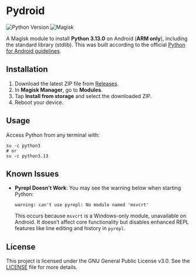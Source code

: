 # Pydroid

![Python Version](https://img.shields.io/badge/Python-3.13.0-blue) ![Magisk](https://img.shields.io/badge/Magisk-Module-green)

A Magisk module to install **Python 3.13.0** on Android (**ARM only**), including the standard library (stdlib). This was built according to the official [Python for Android guidelines](https://github.com/python/cpython/blob/3.13/Android/README.md).

## Installation

1. Download the latest ZIP file from [Releases](https://github.com/Mrakorez/pydroid/releases/latest).
2. In **Magisk Manager**, go to **Modules**.
3. Tap **Install from storage** and select the downloaded ZIP.
4. Reboot your device.

## Usage

Access Python from any terminal with:

```shell
su -c python3
# or
su -c python3.13
```

## Known Issues

- **Pyrepl Doesn't Work**: You may see the warning below when starting Python:

  ```plaintext
  warning: can't use pyrepl: No module named 'msvcrt'
  ```

  This occurs because `msvcrt` is a Windows-only module, unavailable on Android. It doesn’t affect core functionality but disables enhanced REPL features like line editing and history in `pyrepl`.

## License

This project is licensed under the GNU General Public License v3.0. See the [LICENSE](LICENSE) file for more details.
